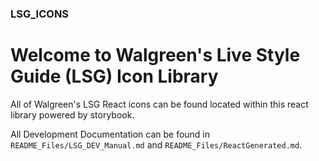 ### LSG_ICONS

# Welcome to Walgreen's Live Style Guide (LSG) Icon Library

All of Walgreen's LSG React icons can be found located within this react library powered by storybook. 

All Development Documentation can be found in `README_Files/LSG_DEV_Manual.md` and `README_Files/ReactGenerated.md`.